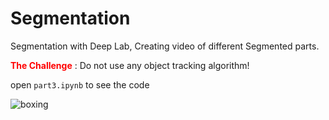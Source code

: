 # Segmentation
Segmentation with Deep Lab, Creating video of different Segmented parts.


<span style="color:red">**The Challenge**</span> : Do not use any object tracking algorithm!

open `part3.ipynb` to see the code

![boxing](https://github.com/MichaelB0312/Segmentation/blob/main/ezgif.com-video-to-gif.gif)

